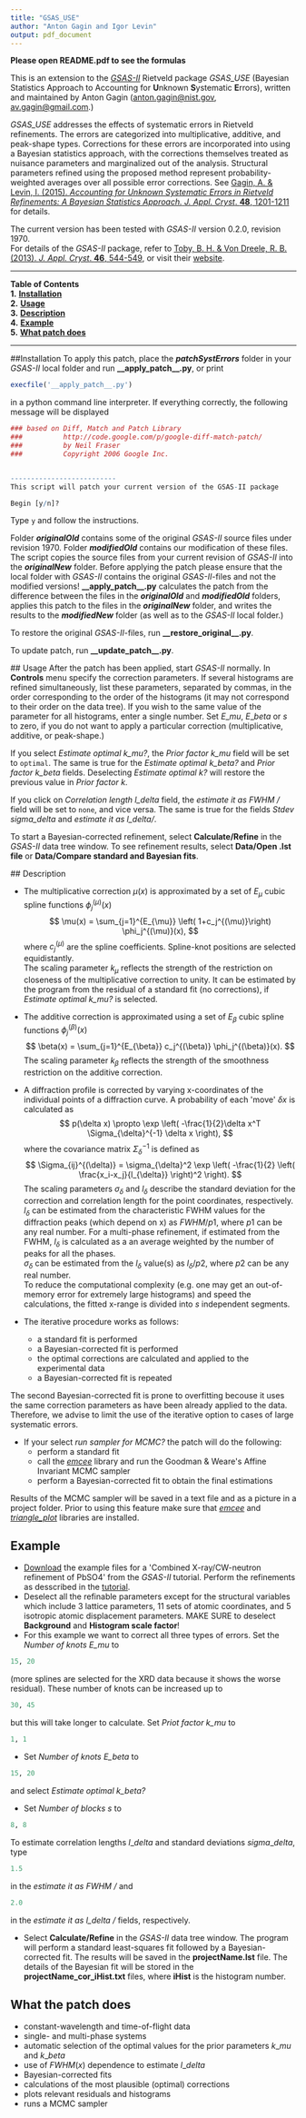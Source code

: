 ```yaml
---
title: "GSAS_USE"
author: "Anton Gagin and Igor Levin"
output: pdf_document
---
```


**Please open README.pdf to see the formulas**

This is an extension to the  *[GSAS-II](https://subversion.xor.aps.anl.gov/trac/pyGSAS)* Rietveld package *GSAS_USE* (Bayesian Statistics Approach to Accounting for <b>U</b>nknown <b>S</b>ystematic <b>E</b>rrors), written and maintained by Anton Gagin (<anton.gagin@nist.gov>, <av.gagin@gmail.com>.) 

*GSAS_USE* addresses the effects of systematic errors in Rietveld refinements. The errors are categorized into multiplicative, additive, and peak-shape types. Corrections for these errors are incorporated into  using a Bayesian statistics approach, with the corrections themselves treated as nuisance parameters and marginalized out of the analysis. Structural parameters refined using the proposed method represent probability-weighted averages over all possible error corrections. See [Gagin, A. & Levin, I. (2015). *Accounting for Unknown Systematic Errors in Rietveld Refinements: A Bayesian Statistics Approach.* *J. Appl. Cryst*. **48**, 1201-1211](http://journals.iucr.org/j/issues/2015/04/00/po5042/stdsup.html) for details.

The current version has been tested with *GSAS-II* version 0.2.0, revision 1970.  
For details of the *GSAS-II* package, refer to [Toby, B. H. & Von Dreele, R. B. (2013). *J. Appl. Cryst*. **46**, 544-549](http://onlinelibrary.wiley.com/doi/10.1107/S0021889813003531/abstract), or visit their [website](https://subversion.xor.aps.anl.gov/trac/pyGSAS).

***
**Table of Contents**  
**1.** [**Installation**](#install)  
**2.** [**Usage**](#use)  
**3.** [**Description**](#describe)  
**4.** [**Example**](#example)  
**5.** [**What patch does**](#capable)

***

##<a name="install"></a>Installation
To apply this patch, place the ***patchSystErrors*** folder in your *GSAS-II* local folder and run **\_\_apply_patch\_\_.py**, or print
```r
execfile('__apply_patch__.py')
```
in a python command line interpreter. If everything correctly, the following message will be displayed 

```r
### based on Diff, Match and Patch Library
###          http://code.google.com/p/google-diff-match-patch/
###          by Neil Fraser
###          Copyright 2006 Google Inc.


--------------------------
This script will patch your current version of the GSAS-II package

Begin [y/n]?
```

Type ```y``` and follow the instructions. 

Folder ***originalOld*** contains some of the original *GSAS-II* source files under revision 1970. Folder ***modifiedOld*** contains our modification of these files. The script copies the source files from your current revision of *GSAS-II* into the ***originalNew*** folder. Before applying the patch please ensure that the local folder with *GSAS-II* contains the original *GSAS-II*-files and not the modified versions! **\_\_apply\_patch\_\_.py** calculates the patch from the difference between the files in the ***originalOld*** and ***modifiedOld*** folders, applies this patch to the files in the ***originalNew*** folder, and writes the results to the ***modifiedNew*** folder (as well as to the *GSAS-II* local folder.) 

To restore the original *GSAS-II*-files, run **\_\_restore\_original\_\_.py**.

To update patch, run **\_\_update\_patch\_\_.py**.


##<a name="use"></a> Usage
After the patch has been  applied, start *GSAS-II* normally. In **Controls** menu specify the correction parameters. If several histograms are refined simultaneously, list these parameters, separated by commas, in the order corresponding to the order of the histograms (it may not correspond to their order on the data tree). If you wish to the same value of the parameter for all histograms, enter a single number. Set $E\_mu$, $E\_beta$ or $s$ to zero, if you do not want to apply a particular correction (multiplicative, additive, or peak-shape.) 

If you select *Estimate optimal k\_mu?*, the *Prior factor k\_mu* field will be set to ```optimal```.  The same is true for the *Estimate optimal k\_beta?* and *Prior factor k\_beta* fields.  Deselecting *Estimate optimal k?* will restore the previous value in *Prior factor k*.

If you click on *Correlation length l\_delta* field, the  *estimate it as FWHM /* field will be set to ```none```, and vice versa. The same is true for the fields *Stdev sigma\_delta* and  *estimate it as l\_delta/*.

To start a Bayesian-corrected refinement, select **Calculate/Refine** in the *GSAS-II* data tree window. To see refinement results, select **Data/Open .lst file** or **Data/Compare standard and Bayesian fits**.

##<a name="describe"></a> Description

* The multiplicative correction $\mu(x)$ is approximated by a set of $E_{\mu}$ cubic spline functions $\phi_j^{(\mu)}(x)$
$$
\mu(x) = \sum_{j=1}^{E_{\mu}} \left( 1+c_j^{(\mu)}\right) \phi_j^{(\mu)}(x),
$$
where $c_j^{(\mu)}$ are the spline coefficients. Spline-knot positions are selected equidistantly.  
The scaling parameter $k_{\mu}$ reflects the strength of the restriction on closeness of the multiplicative correction to unity. It can be estimated by the program from the residual of a standard fit (no corrections), if *Estimate optimal k\_mu?* is selected.

* The additive correction is approximated using a set of $E_{\beta}$ cubic spline functions $\phi_j^{(\beta)}(x)$
$$
\beta(x) = \sum_{j=1}^{E_{\beta}} c_j^{(\beta)} \phi_j^{(\beta)}(x).
$$
The scaling parameter $k_{\beta}$ reflects the strength of the smoothness restriction on the additive correction.

* A diffraction profile is corrected by varying x-coordinates of the individual points of a diffraction curve. A probability of each 'move' $\delta x$ is calculated as 
$$
p(\delta x) \propto \exp \left(  -\frac{1}{2}\delta x^T \Sigma_{\delta}^{-1} \delta x \right),
$$
where the covariance matrix $\Sigma_{\delta}^{-1}$ is defined as
$$
\Sigma_{ij}^{(\delta)} = \sigma_{\delta}^2 \exp \left(  -\frac{1}{2} \left( \frac{x_i-x_j}{l_{\delta}} \right)^2 \right).
$$
The scaling parameters $\sigma_{\delta}$ and $l_{\delta}$ describe the standard deviation for the correction and correlation length for the point coordinates, respectively. $l_{\delta}$ can be estimated from the characteristic FWHM values for the diffraction peaks (which depend on x) as $FWHM /p1$, where $p1$ can be any real number. For a multi-phase refinement, if estimated from the FWHM, $l_{\delta}$ is calculated as a an average weighted by the number of peaks for all the phases.  
$\sigma_{\delta}$ can be estimated from the $l_{\delta}$ value(s) as $l_{\delta}/p2$, where $p2$ can be any real number.  
To reduce the computational complexity (e.g. one may get an out-of-memory error for extremely large histograms) and speed the calculations, the fitted x-range is divided into $s$ independent segments.
* The iterative procedure works as follows:
  
    * a standard fit is performed
    * a Bayesian-corrected fit is performed
    * the optimal corrections are calculated and applied to the experimental data
    * a Bayesian-corrected fit is repeated
  
The second Bayesian-corrected fit is prone to overfitting becouse it uses the same correction parameters as have been already applied to the data. Therefore, we advise to limit the use of the iterative option to cases of large systematic errors.

* If your select *run sampler for MCMC?* the patch will do the following:
	* perform a standard fit
	* call the [*emcee*](http://dan.iel.fm/emcee/current/) library and run the Goodman & Weare's Affine Invariant MCMC sampler
	* perform a Bayesian-corrected fit to obtain the final estimations
  
Results of the MCMC sampler will be saved in a text file and as a picture in a project folder. Prior to using this feature make sure that [*emcee*](http://dan.iel.fm/emcee/current/user/install/) and [*triangle_plot*](https://github.com/dfm/triangle.py) libraries are installed.
  
## <a name="example"></a>Example
* [Download](https://subversion.xray.aps.anl.gov/pyGSAS/trunk/help/gsasII.html#Tutorials) the example files for a 'Combined X-ray/CW-neutron refinement of PbSO4' from the *GSAS-II* tutorial. Perform the refinements as desscribed in the [tutorial](https://subversion.xray.aps.anl.gov/pyGSAS/Tutorials/CWCombined/Combined%20refinement.htm).
* Deselect all the refinable parameters except for the structural variables which include 3 lattice parameters, 11 sets of atomic coordinates, and 5 isotropic atomic displacement parameters. MAKE SURE to deselect **Background** and **Histogram scale factor**!
* For this example we want to correct all three types of errors. Set the *Number of knots E\_mu* to
```r
15, 20
```
(more splines are selected for the XRD data because it shows the worse residual). These number of knots can be increased up to 
```r
30, 45
```
but this will take longer to calculate. Set *Priot factor k\_mu* to 
```r
1, 1
```
* Set *Number of knots E\_beta* to
```r
15, 20
```
and select *Estimate optimal k\_beta?*
* Set *Number of blocks s* to
```r
8, 8
```
To estimate correlation lengths $l\_delta$ and standard deviations $sigma\_delta$, type
```r
1.5
```
in the *estimate it as FWHM /* and 
```r
2.0
```
in the *estimate it as l\_delta /* fields, respectively.

* Select **Calculate/Refine** in the *GSAS-II* data tree window. The program will perform a standard least-squares fit followed by a Bayesian-corrected fit. The results will be saved in the **projectName.lst** file. The details of the Bayesian fit will be stored in the **projectName_cor_iHist.txt** files, where **iHist** is the histogram number.



## <a name="capable"></a>What the patch does

* constant-wavelength and time-of-flight data  
* single- and multi-phase systems  
* automatic selection of the optimal values for the prior parameters $k\_mu$ and $k\_beta$  
* use of $FWHM(x)$ dependence to estimate $l\_delta$  
* Bayesian-corrected fits  
* calculations of the most plausible (optimal) corrections     
* plots relevant residuals and histograms  
* runs a MCMC sampler
